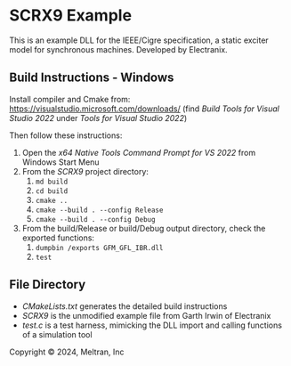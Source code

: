 # SCRX9 Example

This is an example DLL for the IEEE/Cigre specification, a static exciter model
for synchronous machines. Developed by Electranix.

## Build Instructions - Windows

Install compiler and Cmake from: https://visualstudio.microsoft.com/downloads/
(find *Build Tools for Visual Studio 2022* under *Tools for Visual Studio 2022*)

Then follow these instructions:

1. Open the *x64 Native Tools Command Prompt for VS 2022* from Windows Start Menu
2. From the _SCRX9_ project directory:
    1. `md build`
    2. `cd build`
    3. `cmake ..`
    4. `cmake --build . --config Release`
    5. `cmake --build . --config Debug`
3. From the build/Release or build/Debug output directory, check the exported functions:
    1. `dumpbin /exports GFM_GFL_IBR.dll`
    2. `test`

## File Directory

- _CMakeLists.txt_ generates the detailed build instructions
- _SCRX9_ is the unmodified example file from Garth Irwin of Electranix
- _test.c_ is a test harness, mimicking the DLL import and calling functions of a simulation tool

Copyright &copy; 2024, Meltran, Inc
